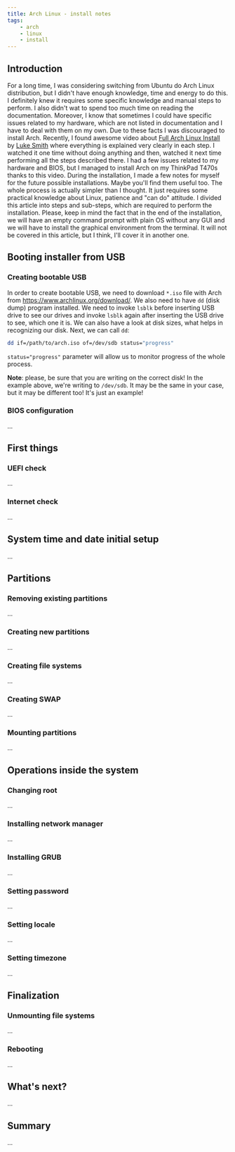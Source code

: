 ```yaml
---
title: Arch Linux - install notes
tags:
    - arch
    - linux
    - install
---
```


## Introduction

For a long time, I was considering switching from Ubuntu do Arch Linux distribution, but I didn't have enough knowledge, time and energy to do this. I definitely knew it requires some specific knowledge and manual steps to perform. I also didn't wat to spend too much time on reading the documentation. Moreover, I know that sometimes I could have specific issues related to my hardware, which are not listed in documentation and I have to deal with them on my own. Due to these facts I was discouraged to install Arch. Recently, I found awesome video about [Full Arch Linux Install](https://www.youtube.com/watch?v=4PBqpX0_UOc) by [Luke Smith](https://www.youtube.com/channel/UC2eYFnH61tmytImy1mTYvhA) where everything is explained very clearly in each step. I watched it one time without doing anything and then, watched it next time performing all the steps described there. I had a few issues related to my hardware and BIOS, but I managed to install Arch on my ThinkPad T470s thanks to this video. During the installation, I made a few notes for myself for the future possible installations. Maybe you'll find them useful too. The whole process is actually simpler than I thought. It just requires some practical knowledge about Linux, patience and "can do" attitude. I divided this article into steps and sub-steps, which are required to perform the installation. Please, keep in mind the fact that in the end of the installation, we will have an empty command prompt with plain OS without any GUI and we will have to install the graphical environment from the terminal. It will not be covered in this article, but I think, I'll cover it in another one.

## Booting installer from USB

### Creating bootable USB

In order to create bootable USB, we need to download `*.iso` file with Arch from https://www.archlinux.org/download/. We also need to have `dd` (disk dump) program installed. We need to invoke `lsblk` before inserting USB drive to see our drives and invoke `lsblk` again after inserting the USB drive to see, which one it is. We can also have a look at disk sizes, what helps in recognizing our disk. Next, we can call `dd`:

```bash
dd if=/path/to/arch.iso of=/dev/sdb status="progress"
```

`status="progress"` parameter will allow us to monitor progress of the whole process.

**Note**: please, be sure that you are writing on the correct disk! In the example above, we're writing to `/dev/sdb`. It may be the same in your case, but it may be different too! It's just an example!

### BIOS configuration

...

## First things

### UEFI check

...

### Internet check

...

## System time and date initial setup

...

## Partitions

### Removing existing partitions

...

### Creating new partitions

...

### Creating file systems

...

### Creating SWAP

...

### Mounting partitions

...

## Operations inside the system

### Changing root

...

### Installing network manager

...

### Installing GRUB

...

### Setting password

...

### Setting locale

...

### Setting timezone

...

## Finalization

### Unmounting file systems

...

### Rebooting

...

## What's next?

...

## Summary

...
